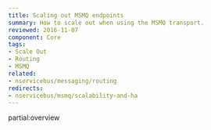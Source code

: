```yaml
---
title: Scaling out MSMQ endpoints
summary: How to scale out when using the MSMQ transport.
reviewed: 2016-11-07
component: Core
tags:
- Scale Out
- Routing
- MSMQ
related:
- nservicebus/messaging/routing
redirects:
- nservicebus/msmq/scalability-and-ha
---
```



partial:overview